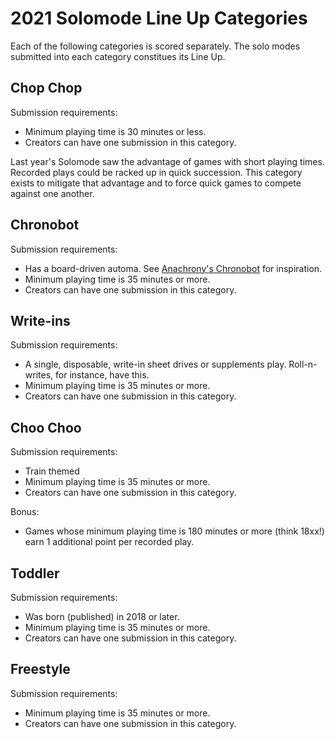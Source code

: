 # 2021 Solomode Line Up Categories
Each of the following categories is scored separately.  The solo modes submitted into each category constitues its Line Up.

## Chop Chop
Submission requirements:
* Minimum playing time is 30 minutes or less.
* Creators can have one submission in this category.

Last year's Solomode saw the advantage of games with short playing times.  Recorded plays could be racked up in quick succession.  This category exists to mitigate that advantage and to force quick games to compete against one another.

## Chronobot
Submission requirements:
* Has a board-driven automa.  See [Anachrony's Chronobot](https://boardgamegeek.com/image/3037431/anachrony) for inspiration.
* Minimum playing time is 35 minutes or more.
* Creators can have one submission in this category.

## Write-ins
Submission requirements:
* A single, disposable, write-in sheet drives or supplements play.  Roll-n-writes, for instance, have this.
* Minimum playing time is 35 minutes or more.
* Creators can have one submission in this category.

## Choo Choo
Submission requirements:
* Train themed
* Minimum playing time is 35 minutes or more.
* Creators can have one submission in this category.

Bonus:
* Games whose minimum playing time is 180 minutes or more (think 18xx!) earn 1 additional point per recorded play.

## Toddler
Submission requirements:
* Was born (published) in 2018 or later.
* Minimum playing time is 35 minutes or more.
* Creators can have one submission in this category.

## Freestyle
Submission requirements:
* Minimum playing time is 35 minutes or more.
* Creators can have one submission in this category.

